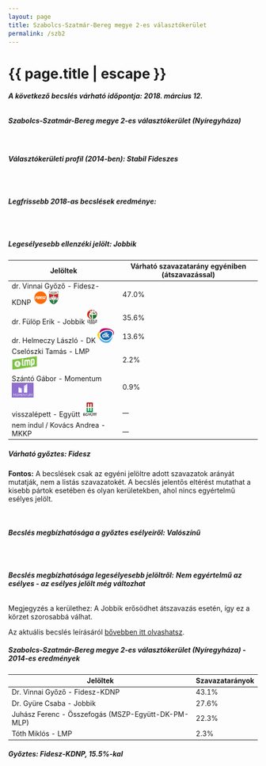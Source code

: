 ```yaml
---
layout: page
title: Szabolcs-Szatmár-Bereg megye 2-es választókerület
permalink: /szb2
---
```


<h1 class="page-title">{{ page.title | escape }}</h1>

<div class="section">
    <div class="row">
          <div class="col s12"><h6><span><strong>A következő becslés várható időpontja: 2018. március 12.</strong></span></h6>
		  <h5>Szabolcs-Szatmár-Bereg megye 2-es választókerület (Nyíregyháza)</h5>
<br/><h6><strong>Választókerületi profil (2014-ben): <span id="profil">Stabil Fideszes</span></strong></h6>
<br/>
<h6><strong>Legfrissebb 2018-as becslések eredménye:</strong></h6><br/>
			<h5><strong>Legesélyesebb ellenzéki jelölt: <span id="masodik">Jobbik </span><span id="esely2"></span><span></span></strong></h5>
<table class="striped">
              <thead>
                <tr>
                    <th>Jelöltek</th>
                    <th>Várható szavazatarány egyéniben (átszavazással)</th>
                </tr>
              </thead>
              <tbody>
             <tr>
                  <td>dr. Vinnai Győző - Fidesz-KDNP <img src="images/fideszkdnp_logo.png" style="width:55px;height:30px;"></td>
				  <td id="id_fidesz">47.0%</td>
			</tr>
			<tr><td>dr. Fülöp Erik - Jobbik <img src="images/jobbik_logo.png" style="width:23px;height:30px;"></td><td id="id_jobbik">35.6%</td></tr>
<tr>
                  <td>dr. Helmeczy László - DK <img src="images/dk_logo.png" style="width:34px;height:30px;"></td>
				  <td id="id_baloldal">13.6%</td>
			</tr>
			<tr>
                  <td>Cselószki Tamás - LMP <img src="images/lmp_logo.png" style="width:52px;height:30px;"></td>
				  <td id="lmp">2.2%</td>
			</tr>
			<tr>
				  <td>Szántó Gábor - Momentum <img src="images/momentum_logo.png" style="width:44px;height:30px;"></td>
				  <td id="id_momentum">0.9%</td>
			</tr>
<tr>
<td>visszalépett -  Együtt <img src="images/egyutt_logo.png" style="width:31px;height:30px;"></td>
<td id="id_egyutt">__</td>
</tr>       
<tr>
<td>nem indul / Kovács Andrea - MKKP</td>
<td id="id_egyeb">__</td>
</tr>         
              </tbody>
            </table><h5>Várható győztes: <span id="gyoztes">Fidesz </span><span id="esely"></span><span></span></h5>
			
			
<p><strong>Fontos:</strong> A becslések csak az egyéni jelöltre adott szavazatok arányát mutatják, nem a listás szavazatokét. A becslés jelentős eltérést mutathat a kisebb pártok esetében és olyan kerületekben, ahol nincs egyértelmű esélyes jelölt.</p>
<br/>
			<h6><strong>Becslés megbízhatósága a győztes esélyeiről: Valószínű</strong> </h6>
<br/><h6><strong>Becslés megbízhatósága legesélyesebb jelöltről:</strong> <strong><span id="biztos_jelolt">Nem egyértelmű az esélyes - az esélyes jelölt még változhat</span></strong></h6>
<p>Megjegyzés a kerülethez: A Jobbik erősödhet átszavazás esetén, így ez a körzet szorosabbá válhat.</p>
<p>Az aktuális becslés leírásáról <a href="../metodologia#0305">bővebben itt olvashatsz</a>.</p>
          </div>
    </div>
</div>

<div class="section">
    <div class="row">
          <div class="col s12">
		  <h5>Szabolcs-Szatmár-Bereg megye 2-es választókerület (Nyíregyháza) - 2014-es eredmények</h5>
            <table class="striped">
              <thead>
                <tr>
                    <th>Jelöltek</th>
                    <th>Szavazatarányok</th>
                </tr>
              </thead>
              <tbody>
             <tr>
                  <td>Dr. Vinnai Győző - Fidesz-KDNP</td>
				  <td>43.1%</td>
			</tr>
			<tr>
			      <td>Dr. Gyüre Csaba - Jobbik</td>
				  <td>27.6%</td>
			</tr>
			<tr>
			      <td>Juhász Ferenc - Összefogás (MSZP-Együtt-DK-PM-MLP)</td>
				  <td>22.3%</td>  
			</tr>
			<tr>
				  <td>Tóth Miklós - LMP</td>
				  <td>2.3%</td>
			</tr>  	
              </tbody>
            </table>
			<h5>Győztes: Fidesz-KDNP, 15.5%-kal</h5>
          </div>
    </div>
</div>
